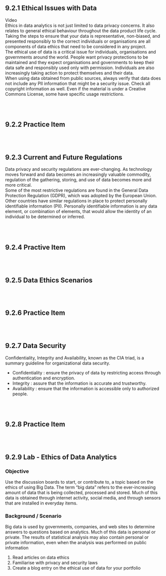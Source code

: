 ## 9.2.1 Ethical Issues with Data

Video
<br/>
Ethics in data analytics is not just limited to data privacy concerns. It also relates to general ethical behaviour throughout the data product life cycle. Taking the steps to ensure that your data is representative, non-biased, and presented responsibly to the correct individuals or organisations are all components of data ethics that need to be considered in any project.
<br/>
The ethical use of data is a critical issue for individuals, organisations and governments around the world. People want privacy protections to be maintained and they expect organisations and governments to keep their data safe and responsibly used only with permission. Individuals are also increasingly taking action to protect themselves and their data.
<br/>
When using data obtained from public sources, always verify that data does not include any PII information that might be a security issue. Check all copyright information as well. Even if the material is under a Creative Commons License, some have specific usage restrictions. 

<br/><br/>

## 9.2.2 Practice Item

<br/><br/>

## 9.2.3 Current and Future Regulations
Data privacy and security regulations are ever-changing. As technology moves forward and data becomes an increasingly valuable commodity, regulation of the gathering, storing, and use of data becomes more and more critical.
<br/>
Some of the most restrictive regulations are found in the General Data Protection Regulation (GDPR), which was adopted by the European Union.
<br/>
Other countries have similar regulations in place to protect personally identifiable information (PII). Personally identifiable information is any data element, or combination of elements, that would allow the identity of an individual to be determined or inferred.

<br/><br/>

## 9.2.4 Practive Item

<br/><br/>

## 9.2.5 Data Ethics Scenarios

<br/><br/>

## 9.2.6 Practice Item

<br/><br/>

## 9.2.7 Data Security
Confidentiality, Integrity and Availability, known as the CIA triad, is a summary guideline for organizational data security.
<br/>
- Confidentiality : ensure the privacy of data by restricting access through authentication and encryption.
- Integrity : assure that the information is accurate and trustworthy.
- Availability : ensure that the information is accessible only to authorized people.

<br/><br/>

## 9.2.8 Practice Item

<br/><br/>

## 9.2.9 Lab - Ethics of Data Analytics

### Objective
Use the discussion boards to start, or contribute to, a topic based on the ethics of using Big Data. The term “big data” refers to the ever-increasing amount of data that is being collected, processed and stored. Much of this data is obtained through internet activity, social media, and through sensors that are installed in everyday items.

### Background / Scenario
Big data is used by governments, companies, and web sites to determine answers to questions based on analytics. Much of this data is personal or private. The results of statistical analysis may also contain personal or private information, even when the analysis was performed on public information

1. Read articles on data ethics
2. Familiarise with privacy and security laws
3. Create a blog entry on the ethical use of data for your portfolio